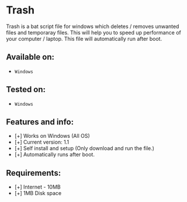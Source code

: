 # Trash
Trash is a bat script file for windows which deletes / removes unwanted files and temporaray files. This will help you to speed up performance of your computer / laptop.
This file will automatically run after boot.
## Available on:
* `Windows`
## Tested on:
* `Windows`
## Features and info:
* [+] Works on Windows (All OS)
* [+] Current version: 1.1
* [+] Self install and setup (Only download and run the file.)
* [+] Automatically runs after boot.
## Requirements:
* [+] Internet - 10MB
* [+] 1MB Disk space

